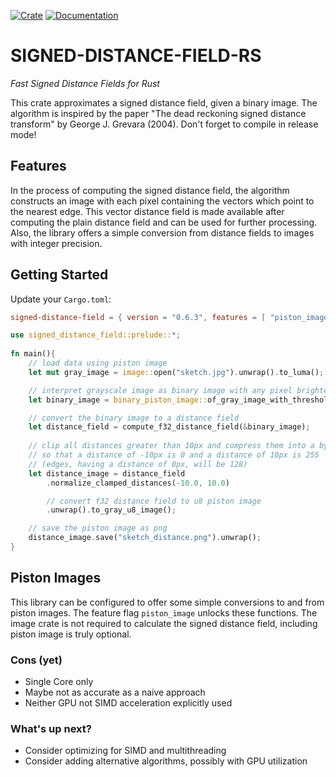 [![Crate](https://img.shields.io/crates/v/signed-distance-field.svg)](https://crates.io/crates/signed-distance-field)
[![Documentation](https://docs.rs/signed-distance-field/badge.svg)](https://docs.rs/crate/signed-distance-field/)

# SIGNED-DISTANCE-FIELD-RS
*Fast Signed Distance Fields for Rust*

This crate approximates a signed
distance field, given a binary image. 
The algorithm is inspired by the paper
"The dead reckoning signed distance transform"
by George J. Grevara (2004). Don't forget
to compile in release mode!

## Features
In the process of computing the signed distance field, 
the algorithm constructs an image with each pixel 
containing the vectors which point to the nearest edge. 
This vector distance field is made available
after computing the plain distance field and can be used 
for further processing. Also, the library offers a simple
conversion from distance fields to images with integer precision.


## Getting Started

Update your `Cargo.toml`:
```toml
signed-distance-field = { version = "0.6.3", features = [ "piston_image" ] }
```

```rust
use signed_distance_field::prelude::*;
    
fn main(){
    // load data using piston image
    let mut gray_image = image::open("sketch.jpg").unwrap().to_luma();

    // interpret grayscale image as binary image with any pixel brighter than 80 being 'on'
    let binary_image = binary_piston_image::of_gray_image_with_threshold(&gray_image, 80);

    // convert the binary image to a distance field
    let distance_field = compute_f32_distance_field(&binary_image);
    
    // clip all distances greater than 10px and compress them into a byte array
    // so that a distance of -10px is 0 and a distance of 10px is 255
    // (edges, having a distance of 0px, will be 128)
    let distance_image = distance_field
        .normalize_clamped_distances(-10.0, 10.0)

        // convert f32 distance field to u8 piston image
        .unwrap().to_gray_u8_image(); 

    // save the piston image as png
    distance_image.save("sketch_distance.png").unwrap();
}
```

## Piston Images
This library can be configured to offer some 
simple conversions to and from piston images.
The feature flag `piston_image` unlocks these functions.
The image crate is not required to calculate the
signed distance field, including piston image is truly optional. 

### Cons (yet)
- Single Core only
- Maybe not as accurate as a naive approach
- Neither GPU not SIMD acceleration explicitly used

### What's up next?
- Consider optimizing for SIMD and multithreading
- Consider adding alternative algorithms, possibly with GPU utilization